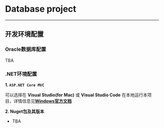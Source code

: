 # Database project

***

## 开发环境配置

### Oracle数据库配置
TBA

### .NET环境配置

**1. `ASP.NET Core MVC`**

可以选择在 **Visual Studio(for Mac)** 或 **Visual Studio Code** 在本地运行本项目，详情信息见[**Windows官方文档**](https://docs.microsoft.com/zh-cn/aspnet/core/tutorials/first-mvc-app/start-mvc?view=aspnetcore-6.0&tabs=visual-studio-code)    

**2. Nuget包及其版本**
- TBA

